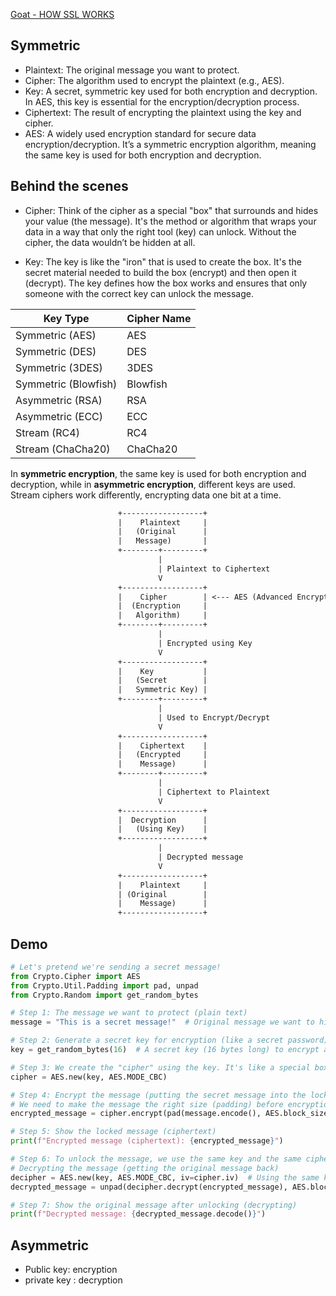 [Goat - HOW SSL WORKS](https://youtu.be/0yw-z6f7Mb4?feature=shared)
## Symmetric 
- Plaintext: The original message you want to protect.
- Cipher: The algorithm used to encrypt the plaintext (e.g., AES).
- Key: A secret, symmetric key used for both encryption and decryption. In AES, this key is essential for the encryption/decryption process.
- Ciphertext: The result of encrypting the plaintext using the key and cipher.
- AES: A widely used encryption standard for secure data encryption/decryption. It’s a symmetric encryption algorithm, meaning the same key is used for both encryption and decryption.

## Behind the scenes
- Cipher: Think of the cipher as a special "box" that surrounds and hides your value (the message). It's the method or algorithm that wraps your data in a way that only the right tool (key) can unlock. Without the cipher, the data wouldn’t be hidden at all.

- Key: The key is like the "iron" that is used to create the box. It's the secret material needed to build the box (encrypt) and then open it (decrypt). The key defines how the box works and ensures that only someone with the correct key can unlock the message.

| **Key Type**      | **Cipher Name**  |
|-------------------|------------------|
| Symmetric (AES)   | AES              |
| Symmetric (DES)   | DES              |
| Symmetric (3DES)  | 3DES             |
| Symmetric (Blowfish) | Blowfish        |
| Asymmetric (RSA)  | RSA              |
| Asymmetric (ECC)  | ECC              |
| Stream (RC4)      | RC4              |
| Stream (ChaCha20) | ChaCha20         |

In **symmetric encryption**, the same key is used for both encryption and decryption, while in **asymmetric encryption**, different keys are used. Stream ciphers work differently, encrypting data one bit at a time.
```txt
                        +------------------+
                        |    Plaintext     |
                        |   (Original      |
                        |   Message)       |
                        +--------+---------+
                                 |
                                 | Plaintext to Ciphertext
                                 V
                        +------------------+
                        |    Cipher        | <--- AES (Advanced Encryption Standard)
                        |  (Encryption     |
                        |   Algorithm)     |
                        +--------+---------+
                                 |
                                 | Encrypted using Key
                                 V
                        +------------------+
                        |    Key           |
                        |   (Secret        |
                        |   Symmetric Key) |
                        +--------+---------+
                                 |
                                 | Used to Encrypt/Decrypt
                                 V
                        +------------------+
                        |    Ciphertext    |
                        |   (Encrypted     |
                        |    Message)      |
                        +--------+---------+
                                 |
                                 | Ciphertext to Plaintext
                                 V
                        +------------------+
                        |  Decryption      |
                        |   (Using Key)    |
                        +------------------+
                                 |
                                 | Decrypted message
                                 V
                        +------------------+
                        |    Plaintext     |
                        | (Original        |
                        |    Message)      |
                        +------------------+
```

## Demo
```py
# Let's pretend we're sending a secret message!
from Crypto.Cipher import AES
from Crypto.Util.Padding import pad, unpad
from Crypto.Random import get_random_bytes

# Step 1: The message we want to protect (plain text)
message = "This is a secret message!"  # Original message we want to hide

# Step 2: Generate a secret key for encryption (like a secret password)
key = get_random_bytes(16)  # A secret key (16 bytes long) to encrypt and decrypt

# Step 3: We create the "cipher" using the key. It's like a special box that locks our message.
cipher = AES.new(key, AES.MODE_CBC)

# Step 4: Encrypt the message (putting the secret message into the locked box)
# We need to make the message the right size (padding) before encryption
encrypted_message = cipher.encrypt(pad(message.encode(), AES.block_size))

# Step 5: Show the locked message (ciphertext)
print(f"Encrypted message (ciphertext): {encrypted_message}")

# Step 6: To unlock the message, we use the same key and the same cipher "box" 
# Decrypting the message (getting the original message back)
decipher = AES.new(key, AES.MODE_CBC, iv=cipher.iv)  # Using the same key and the same 'box' to unlock
decrypted_message = unpad(decipher.decrypt(encrypted_message), AES.block_size)

# Step 7: Show the original message after unlocking (decrypting)
print(f"Decrypted message: {decrypted_message.decode()}")
```
## Asymmetric
- Public key: encryption
- private key : decryption

